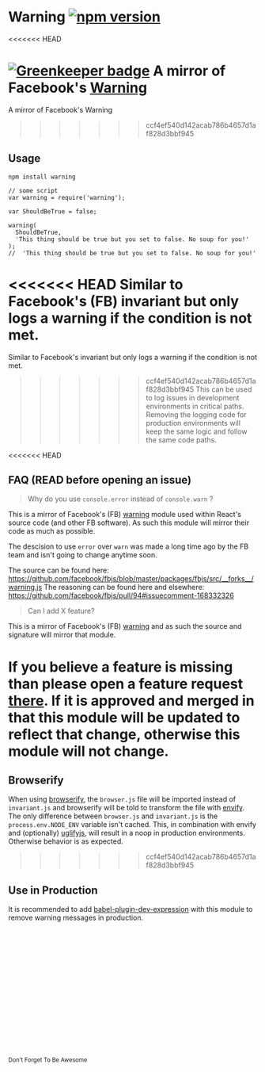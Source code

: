 # Warning [![npm version](https://badge.fury.io/js/warning.svg)](https://badge.fury.io/js/warning)
<<<<<<< HEAD

[![Greenkeeper badge](https://badges.greenkeeper.io/BerkeleyTrue/warning.svg)](https://greenkeeper.io/)
A mirror of Facebook's [Warning](https://github.com/facebook/fbjs/blob/master/packages/fbjs/src/__forks__/warning.js)
=======
A mirror of Facebook's Warning
>>>>>>> ccf4ef540d142acab786b4657d1af828d3bbf945


## Usage
```
npm install warning
```

```
// some script
var warning = require('warning');

var ShouldBeTrue = false;

warning(
  ShouldBeTrue,
  'This thing should be true but you set to false. No soup for you!'
);
//  'This thing should be true but you set to false. No soup for you!'
```

<<<<<<< HEAD
Similar to Facebook's (FB) invariant but only logs a warning if the condition is not met.
=======
Similar to Facebook's invariant but only logs a warning if the condition is not met.
>>>>>>> ccf4ef540d142acab786b4657d1af828d3bbf945
This can be used to log issues in development environments in critical
paths. Removing the logging code for production environments will keep the
same logic and follow the same code paths.

<<<<<<< HEAD
## FAQ (READ before opening an issue)

> Why do you use `console.error` instead of `console.warn` ?

This is a mirror of Facebook's (FB) [warning](https://github.com/facebook/fbjs/blob/master/packages/fbjs/src/__forks__/warning.js) module used within React's source code (and other FB software).
As such this module will mirror their code as much as possible. 

The descision to use `error` over `warn` was made a long time ago by the FB team and isn't going to change anytime soon.

The source can be found here: https://github.com/facebook/fbjs/blob/master/packages/fbjs/src/__forks__/warning.js
The reasoning can be found here and elsewhere: https://github.com/facebook/fbjs/pull/94#issuecomment-168332326

> Can I add X feature?

This is a mirror of Facebook's (FB) [warning](https://github.com/facebook/fbjs/blob/master/packages/fbjs/src/__forks__/warning.js) and as such the source and signature will mirror that module.

If you believe a feature is missing than please open a feature request [there](https://github.com/facebook/fbjs).
If it is approved and merged in that this module will be updated to reflect that change, otherwise this module will not change.
=======
## Browserify

When using [browserify](http://browserify.org/), the `browser.js` file will be imported instead of `invariant.js` and browserify will be told to transform the file with [envify](https://github.com/hughsk/envify). The only difference between `browser.js` and `invariant.js` is the `process.env.NODE_ENV` variable isn't cached. This, in combination with envify and (optionally) [uglifyjs](https://github.com/mishoo/UglifyJS), will result in a noop in production environments. Otherwise behavior is as expected. 
>>>>>>> ccf4ef540d142acab786b4657d1af828d3bbf945

## Use in Production

It is recommended to add [babel-plugin-dev-expression](https://github.com/4Catalyzer/babel-plugin-dev-expression) with this module to remove warning messages in production.
<br>
<br>
<br>
<br>
<br>
<br>
<br>
<br>
<br>
<br>
<br>
<br>
<br>
<br>
<br>
<br>
<br>
<small>Don't Forget To Be Awesome</small>
